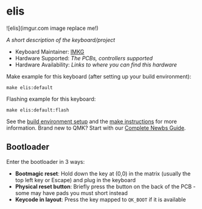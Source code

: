 # elis

![elis](imgur.com image replace me!)

*A short description of the keyboard/project*

* Keyboard Maintainer: [IMKG](https://github.com/)
* Hardware Supported: *The PCBs, controllers supported*
* Hardware Availability: *Links to where you can find this hardware*

Make example for this keyboard (after setting up your build environment):

    make elis:default

Flashing example for this keyboard:

    make elis:default:flash

See the [build environment setup](https://docs.qmk.fm/#/getting_started_build_tools) and the [make instructions](https://docs.qmk.fm/#/getting_started_make_guide) for more information. Brand new to QMK? Start with our [Complete Newbs Guide](https://docs.qmk.fm/#/newbs).

## Bootloader

Enter the bootloader in 3 ways:

* **Bootmagic reset**: Hold down the key at (0,0) in the matrix (usually the top left key or Escape) and plug in the keyboard
* **Physical reset button**: Briefly press the button on the back of the PCB - some may have pads you must short instead
* **Keycode in layout**: Press the key mapped to `QK_BOOT` if it is available
